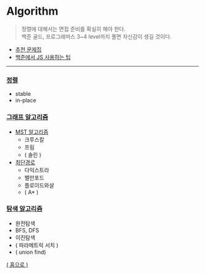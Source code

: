 # Algorithm

> 정렬에 대해서는 면접 준비를 확실히 해야 한다.   
> 백준 골드, 프로그래머스 3~4 level까지 풀면 자신감이 생길 것이다.

- [추천 문제집](https://github.com/tony9402/baekjoon)   
- [백준에서 JS 사용하는 팁](./baekjoon_nodejs.js)

---

### [정렬](./sort.md)
  - stable
  - in-place

### [그래프 알고리즘](./graph.md)
  - [MST 알고리즘](./graph.md#mst-알고리즘)
    - 크루스칼
    - 프림
    - ( 솔린 )
  - [최단경로](./graph.md#최단경로)
    - 다익스트라
    - 밸만포드
    - 플로이드와샬
    - ( A* )

### [탐색 알고리즘](./search.md)
  - 완전탐색
  - BFS, DFS
  - 이진탐색
  - ( 파라메트릭 서치 )
  - ( union find)

[( 홈으로 )](../README.md)